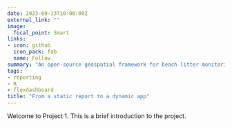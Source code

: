 ```yaml
---
date: 2023-09-13T10:00:00Z
external_link: ""
image:
  focal_point: Smart
links:
- icon: github
  icon_pack: fab
  name: Follow
summary: "An open-source geospatial framework for beach litter monitoring"
tags:
- reporting
- R
- flexdashboard
title: "From a static report to a dynamic app"
---
```


Welcome to Project 1. This is a brief introduction to the project.